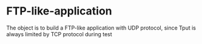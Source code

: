 # FTP-like-application
The object is to build a FTP-like application with UDP protocol, since Tput is always limited by TCP protocol during test
